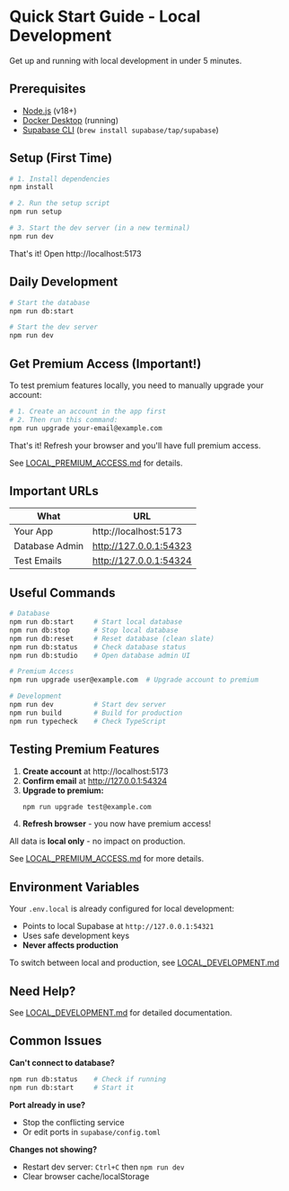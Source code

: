 # Quick Start Guide - Local Development

Get up and running with local development in under 5 minutes.

## Prerequisites

- [Node.js](https://nodejs.org/) (v18+)
- [Docker Desktop](https://www.docker.com/products/docker-desktop) (running)
- [Supabase CLI](https://supabase.com/docs/guides/cli) (`brew install supabase/tap/supabase`)

## Setup (First Time)

```bash
# 1. Install dependencies
npm install

# 2. Run the setup script
npm run setup

# 3. Start the dev server (in a new terminal)
npm run dev
```

That's it! Open http://localhost:5173

## Daily Development

```bash
# Start the database
npm run db:start

# Start the dev server
npm run dev
```

## Get Premium Access (Important!)

To test premium features locally, you need to manually upgrade your account:

```bash
# 1. Create an account in the app first
# 2. Then run this command:
npm run upgrade your-email@example.com
```

That's it! Refresh your browser and you'll have full premium access.

See [LOCAL_PREMIUM_ACCESS.md](./LOCAL_PREMIUM_ACCESS.md) for details.

## Important URLs

| What | URL |
|------|-----|
| Your App | http://localhost:5173 |
| Database Admin | http://127.0.0.1:54323 |
| Test Emails | http://127.0.0.1:54324 |

## Useful Commands

```bash
# Database
npm run db:start     # Start local database
npm run db:stop      # Stop local database
npm run db:reset     # Reset database (clean slate)
npm run db:status    # Check database status
npm run db:studio    # Open database admin UI

# Premium Access
npm run upgrade user@example.com  # Upgrade account to premium

# Development
npm run dev          # Start dev server
npm run build        # Build for production
npm run typecheck    # Check TypeScript
```

## Testing Premium Features

1. **Create account** at http://localhost:5173
2. **Confirm email** at http://127.0.0.1:54324
3. **Upgrade to premium:**
   ```bash
   npm run upgrade test@example.com
   ```
4. **Refresh browser** - you now have premium access!

All data is **local only** - no impact on production.

See [LOCAL_PREMIUM_ACCESS.md](./LOCAL_PREMIUM_ACCESS.md) for more details.

## Environment Variables

Your `.env.local` is already configured for local development:
- Points to local Supabase at `http://127.0.0.1:54321`
- Uses safe development keys
- **Never affects production**

To switch between local and production, see [LOCAL_DEVELOPMENT.md](./docs/local/LOCAL_DEVELOPMENT.md)

## Need Help?

See [LOCAL_DEVELOPMENT.md](./docs/local/LOCAL_DEVELOPMENT.md) for detailed documentation.

## Common Issues

**Can't connect to database?**
```bash
npm run db:status    # Check if running
npm run db:start     # Start it
```

**Port already in use?**
- Stop the conflicting service
- Or edit ports in `supabase/config.toml`

**Changes not showing?**
- Restart dev server: `Ctrl+C` then `npm run dev`
- Clear browser cache/localStorage
